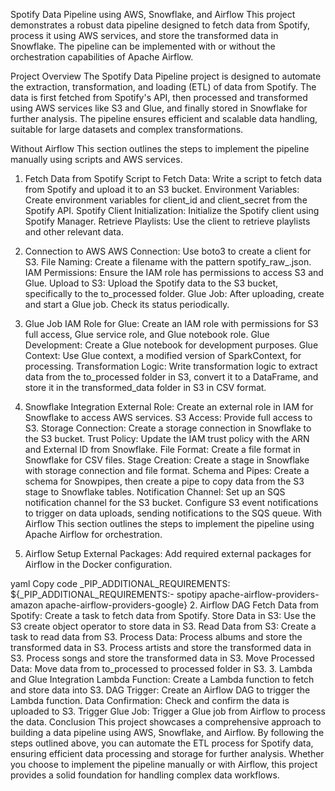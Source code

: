 Spotify Data Pipeline using AWS, Snowflake, and Airflow
This project demonstrates a robust data pipeline designed to fetch data from Spotify, process it using AWS services, and store the transformed data in Snowflake. The pipeline can be implemented with or without the orchestration capabilities of Apache Airflow.

Project Overview
The Spotify Data Pipeline project is designed to automate the extraction, transformation, and loading (ETL) of data from Spotify. The data is first fetched from Spotify's API, then processed and transformed using AWS services like S3 and Glue, and finally stored in Snowflake for further analysis. The pipeline ensures efficient and scalable data handling, suitable for large datasets and complex transformations.

Without Airflow
This section outlines the steps to implement the pipeline manually using scripts and AWS services.

1. Fetch Data from Spotify
Script to Fetch Data: Write a script to fetch data from Spotify and upload it to an S3 bucket.
Environment Variables: Create environment variables for client_id and client_secret from the Spotify API.
Spotify Client Initialization: Initialize the Spotify client using Spotify Manager.
Retrieve Playlists: Use the client to retrieve playlists and other relevant data.
2. Connection to AWS
AWS Connection: Use boto3 to create a client for S3.
File Naming: Create a filename with the pattern spotify_raw_<datetime>.json.
IAM Permissions: Ensure the IAM role has permissions to access S3 and Glue.
Upload to S3: Upload the Spotify data to the S3 bucket, specifically to the to_processed folder.
Glue Job: After uploading, create and start a Glue job. Check its status periodically.
3. Glue Job
IAM Role for Glue: Create an IAM role with permissions for S3 full access, Glue service role, and Glue notebook role.
Glue Development: Create a Glue notebook for development purposes.
Glue Context: Use Glue context, a modified version of SparkContext, for processing.
Transformation Logic: Write transformation logic to extract data from the to_processed folder in S3, convert it to a DataFrame, and store it in the transformed_data folder in S3 in CSV format.
4. Snowflake Integration
External Role: Create an external role in IAM for Snowflake to access AWS services.
S3 Access: Provide full access to S3.
Storage Connection: Create a storage connection in Snowflake to the S3 bucket.
Trust Policy: Update the IAM trust policy with the ARN and External ID from Snowflake.
File Format: Create a file format in Snowflake for CSV files.
Stage Creation: Create a stage in Snowflake with storage connection and file format.
Schema and Pipes: Create a schema for Snowpipes, then create a pipe to copy data from the S3 stage to Snowflake tables.
Notification Channel: Set up an SQS notification channel for the S3 bucket. Configure S3 event notifications to trigger on data uploads, sending notifications to the SQS queue.
With Airflow
This section outlines the steps to implement the pipeline using Apache Airflow for orchestration.

1. Airflow Setup
External Packages: Add required external packages for Airflow in the Docker configuration.

yaml
Copy code
_PIP_ADDITIONAL_REQUIREMENTS: ${_PIP_ADDITIONAL_REQUIREMENTS:- spotipy apache-airflow-providers-amazon apache-airflow-providers-google}
2. Airflow DAG
Fetch Data from Spotify: Create a task to fetch data from Spotify.
Store Data in S3: Use the S3 create object operator to store data in S3.
Read Data from S3: Create a task to read data from S3.
Process Data:
Process albums and store the transformed data in S3.
Process artists and store the transformed data in S3.
Process songs and store the transformed data in S3.
Move Processed Data: Move data from to_processed to processed folder in S3.
3. Lambda and Glue Integration
Lambda Function: Create a Lambda function to fetch and store data into S3.
DAG Trigger: Create an Airflow DAG to trigger the Lambda function.
Data Confirmation: Check and confirm the data is uploaded to S3.
Trigger Glue Job: Trigger a Glue job from Airflow to process the data.
Conclusion
This project showcases a comprehensive approach to building a data pipeline using AWS, Snowflake, and Airflow. By following the steps outlined above, you can automate the ETL process for Spotify data, ensuring efficient data processing and storage for further analysis. Whether you choose to implement the pipeline manually or with Airflow, this project provides a solid foundation for handling complex data workflows.
